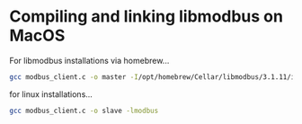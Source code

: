 # Compiling and linking libmodbus on MacOS
For libmodbus installations via homebrew...
```bash
gcc modbus_client.c -o master -I/opt/homebrew/Cellar/libmodbus/3.1.11/include -L/opt/homebrew/Cellar/libmodbus/3.1.11/lib -lmodbus
```

for linux installations...
```bash
gcc modbus_client.c -o slave -lmodbus
```
